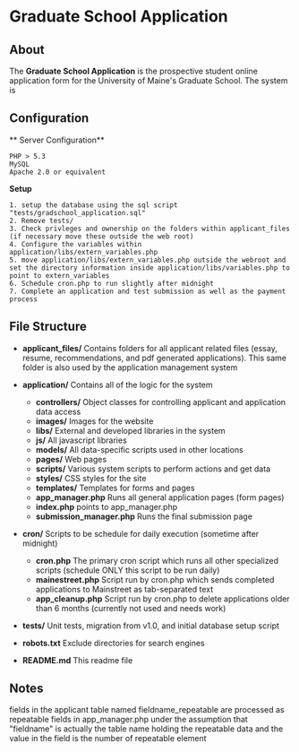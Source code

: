 # Graduate School Application

## About
The **Graduate School Application** is the prospective student online application form for the University of Maine's Graduate School. The system is 

## Configuration
** Server Configuration**  

	PHP > 5.3  
	MySQL
	Apache 2.0 or equivalent


**Setup**
	
	1. setup the database using the sql script "tests/gradschool_application.sql"
	2. Remove tests/
	3. Check privleges and ownership on the folders within applicant_files (if necessary move these outside the web root)
	4. Configure the variables within application/libs/extern_variables.php
	5. move application/libs/extern_variables.php outside the webroot and set the directory information inside application/libs/variables.php to point to extern_variables
	6. Schedule cron.php to run slightly after midnight
	7. Complete an application and test submission as well as the payment process

## File Structure
- **applicant_files/** 		Contains folders for all applicant related files (essay, resume, recommendations, and pdf generated applications). This same folder is also used by the application management system

- **application/** 				Contains all of the logic for the system

	- **controllers/** 				Object classes for controlling applicant and application data access
	- **images/** 					Images for the website
	- **libs/** 					External and developed libraries in the system
	- **js/** 					All javascript libraries
	- **models/** 					All data-specific scripts used in other locations
	- **pages/** 					Web pages
	- **scripts/** 				Various system scripts to perform actions and get data
	- **styles/**					CSS styles for the site
	- **templates/** 				Templates for forms and pages
	- **app_manager.php** 			Runs all general application pages (form pages)
	- **index.php** 				points to app_manager.php
	- **submission_manager.php** 	Runs the final submission page


- **cron/**				Scripts to be schedule for daily execution (sometime after midnight)

	- **cron.php** 			The primary cron script which runs all other specialized scripts (schedule ONLY this script to be run daily)
	- **mainestreet.php** 	Script run by cron.php which sends completed applications to Mainstreet as tab-separated text  
	- **app_cleanup.php** 	Script run by cron.php to delete applications older than 6 months (currently not used and needs work)


- **tests/**			Unit tests, migration from v1.0, and initial database setup script

- **robots.txt** 		Exclude directories for search engines

- **README.md**		This readme file


## Notes
fields in the applicant table named fieldname_repeatable are processed as repeatable fields in app_manager.php under the assumption that "fieldname" is actually the table name holding the repeatable data and the value in the field is the number of repeatable element

